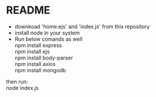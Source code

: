 # README
- downkoad 'home.ejs' and 'index.js' from this repository
- install node in your system
- Run below comands as well  
npm install express  
npm install ejs  
npm install body-parser  
npm install axios  
npm install mongodb  

then run:  
node index.js  
